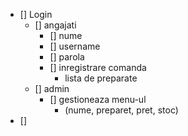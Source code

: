 - [] Login
	- [] angajati
		- [] nume 
		- [] username 
		- [] parola  
		- [] inregistrare comanda 
			- lista de preparate 
	- [] admin 
		- [] gestioneaza menu-ul 
			- (nume, preparet, pret, stoc)
- [] 
